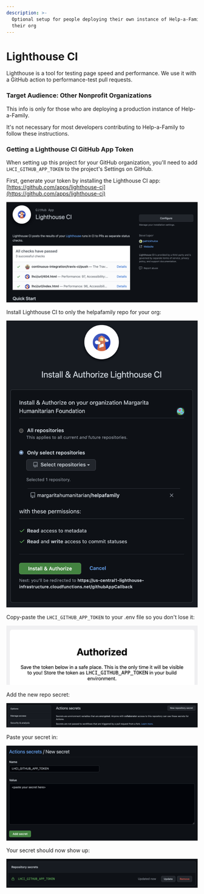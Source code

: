 ```yaml
---
description: >-
  Optional setup for people deploying their own instance of Help-a-Family to
  their org
---
```


# Lighthouse CI

Lighthouse is a tool for testing page speed and performance. We use it with a GitHub action to performance-test pull requests.

### Target Audience: Other Nonprofit Organizations

This info is only for those who are deploying a production instance of Help-a-Family. 

It's not necessary for most developers contributing to Help-a-Family to follow these instructions.

### Getting a Lighthouse CI GitHub App Token

When setting up this project for your GitHub organization, you'll need to add `LHCI_GITHUB_APP_TOKEN` to the project's Settings on GitHub.

First, generate your token by installing the Lighthouse CI app: [https://github.com/apps/lighthouse-ci](https://github.com/apps/lighthouse-ci)

![Click the &quot;Configure&quot; button](../.gitbook/assets/2021-09-12-at-12.43.36.png)

Install Lighthouse CI to only the helpafamily repo for your org:

![Only select the helpafamily repo](../.gitbook/assets/2021-09-12-at-12.46.07.png)

Copy-paste the `LHCI_GITHUB_APP_TOKEN` to your .env file so you don't lose it:

![Copy the token from here](../.gitbook/assets/2021-09-12-at-12.46.51.png)

Add the new repo secret:

![Click &quot;New repository secret&quot;](../.gitbook/assets/2021-09-12-at-12.49.32.png)

Paste your secret in:

![Paste it and click &quot;Add secret&quot;](../.gitbook/assets/2021-09-12-at-12.50.27.png)

Your secret should now show up:

![See it under &quot;Repository secrets&quot;](../.gitbook/assets/2021-09-12-at-12.52.06.png)





